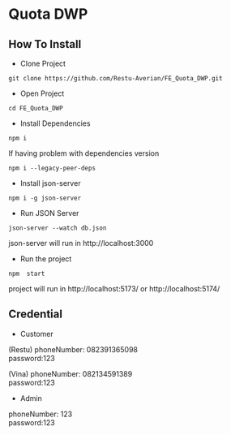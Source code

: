 # Quota DWP

## How To Install

- Clone Project

```
git clone https://github.com/Restu-Averian/FE_Quota_DWP.git
```

- Open Project

```
cd FE_Quota_DWP
```

- Install Dependencies

```
npm i
```

If having problem with dependencies version

```
npm i --legacy-peer-deps
```

- Install json-server

```
npm i -g json-server
```

- Run JSON Server

```
json-server --watch db.json
```

json-server will run in http://localhost:3000

- Run the project

```
npm  start
```

project will run in http://localhost:5173/ or http://localhost:5174/

## Credential

- Customer

(Restu)
phoneNumber: 082391365098 <br />
password:123

(Vina)
phoneNumber: 082134591389 <br />
password:123

- Admin

phoneNumber: 123 <br />
password:123
